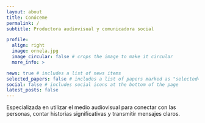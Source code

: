 ```yaml
---
layout: about
title: Conóceme
permalink: /
subtitle: Productora audiovisual y comunicadora social

profile:
  align: right
  image: ornela.jpg
  image_circular: false # crops the image to make it circular
  more_info: >

news: true # includes a list of news items
selected_papers: false # includes a list of papers marked as "selected={true}"
social: false # includes social icons at the bottom of the page
latest_posts: false
---
```


Especializada en utilizar el medio audiovisual para conectar con las personas, contar historias significativas y transmitir mensajes claros.
